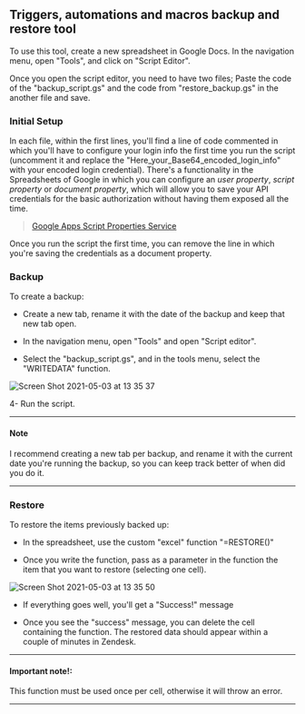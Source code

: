 ## Triggers, automations and macros backup and restore tool

To use this tool, create a new spreadsheet in Google Docs. In the navigation menu, open "Tools", and click on "Script Editor".

Once you open the script editor, you need to have two files; Paste the code of the "backup_script.gs" and the code from "restore_backup.gs" in the another file and save.

### Initial Setup

In each file, within the first lines, you'll find a line of code commented in which you'll have to configure your login info the first time you run the script (uncomment it and replace the "Here_your_Base64_encoded_login_info" with your encoded login credential). There's a functionality in the Spreadsheets of Google in which you can configure an _user property_, _script property_ or _document property_, which will allow you to save your API credentials for the basic authorization without having them exposed all the time.

> [Google Apps Script Properties Service](https://developers.google.com/apps-script/guides/properties)

Once you run the script the first time, you can remove the line in which you're saving the credentials as a document property.

### Backup

To create a backup:

- Create a new tab, rename it with the date of the backup and keep that new tab open.

- In the navigation menu, open "Tools" and open "Script editor".

- Select the "backup_script.gs", and in the tools menu, select the "WRITEDATA" function.

![Screen Shot 2021-05-03 at 13 35 37](https://user-images.githubusercontent.com/51498514/116881256-53852680-ac23-11eb-964b-6df371c68d9f.png)

4- Run the script.

---

#### Note

I recommend creating a new tab per backup, and rename it with the current date you're running the backup, so you can keep track better of when did you do it.

---

### Restore

To restore the items previously backed up:

- In the spreadsheet, use the custom "excel" function "=RESTORE()"

- Once you write the function, pass as a parameter in the function the item that you want to restore (selecting one cell).

![Screen Shot 2021-05-03 at 13 35 50](https://user-images.githubusercontent.com/51498514/116881170-36505800-ac23-11eb-84d8-5a63822185da.png)

- If everything goes well, you'll get a "Success!" message

- Once you see the "success" message, you can delete the cell containing the function. The restored data should appear within a couple of minutes in Zendesk.

---

#### Important note!:

This function must be used once per cell, otherwise it will throw an error.

---
